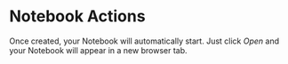 # Notebook Actions

Once created, your Notebook will automatically start.  Just click _Open_ and your Notebook will appear in a new browser tab.


